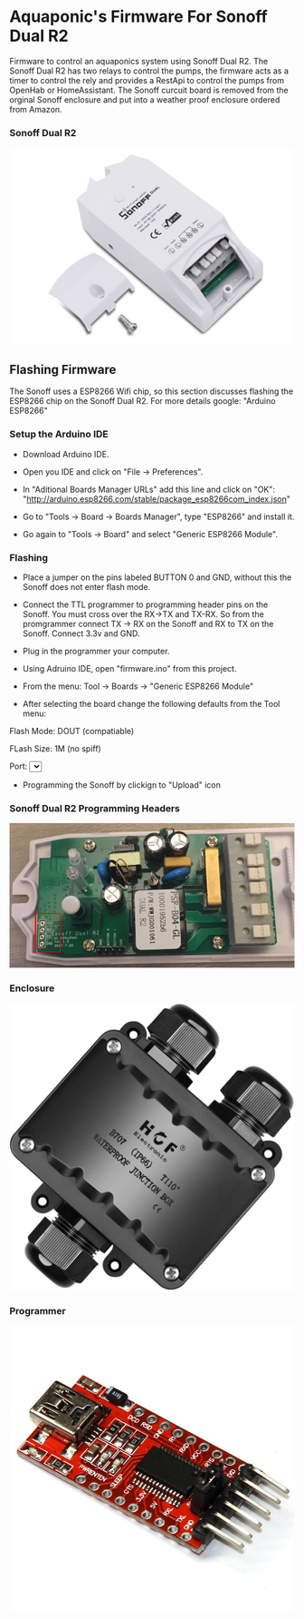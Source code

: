 # Aquaponic's Firmware For Sonoff Dual R2

Firmware to control an aquaponics system using Sonoff Dual R2.  The Sonoff Dual R2 has two relays to control the pumps, the firmware acts as a timer to control the rely and provides a RestApi to control the pumps from OpenHab or HomeAssistant. The Sonoff curcuit board is removed from the orginal Sonoff enclosure and put into a weather proof enclosure ordered from Amazon.

### Sonoff Dual R2

![Dual R2](https://github.com/jpetrocik/aquaponics/raw/master/sonoff_dual_r2.png)

## Flashing Firmware

The Sonoff uses a ESP8266 Wifi chip, so this section discusses flashing the ESP8266 chip on the Sonoff Dual R2. For more details google: "Arduino ESP8266"

### Setup the Arduino IDE

* Download Arduino IDE.

* Open you IDE and click on "File -> Preferences".

* In  "Aditional Boards Manager URLs" add this line and click on "OK": "http://arduino.esp8266.com/stable/package_esp8266com_index.json"

* Go to "Tools -> Board -> Boards Manager", type "ESP8266" and install it.

* Go again to "Tools -> Board" and select "Generic ESP8266 Module".

### Flashing

* Place a jumper on the pins labeled BUTTON 0 and GND, without this the Sonoff does not enter flash mode.

* Connect the TTL programmer to programming header pins on the Sonoff.  You must cross over the RX->TX and TX-RX.  So from the promgrammer connect TX -> RX on the Sonoff and RX to TX on the Sonoff.  Connect 3.3v and GND.

* Plug in the programmer your computer.

* Using Adruino IDE, open "firmware.ino" from this project.

* From the menu: Tool -> Boards -> "Generic ESP8266 Module"

* After selecting the board change the following defaults from the Tool menu:

Flash Mode: DOUT (compatiable)

FLash Size: 1M (no spiff)

Port: <select your programmer from the list>
  

* Programming the Sonoff by clickign to "Upload" icon


### Sonoff Dual R2 Programming Headers 

![Dual R2 Programming Headers](https://github.com/jpetrocik/aquaponics/raw/master/sonoff_dual_r2_pins.png)

### Enclosure

![Enclosure](https://github.com/jpetrocik/aquaponics/raw/master/enclosure.jpg)

### Programmer

![Programmer](https://github.com/jpetrocik/aquaponics/raw/master/programmer.jpg)




